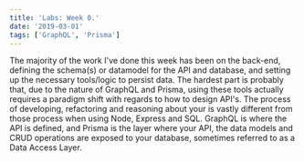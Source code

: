 ```yaml
---
title: 'Labs: Week 0.'
date: '2019-03-01'
tags: ['GraphQL', 'Prisma']
---
```


The majority of the work I've done this week has been on the back-end, defining the schema(s) or datamodel for the API and database, and setting up the necessary tools/logic to persist data. The hardest part is probably that, due to the nature of GraphQL and Prisma, using these tools actually requires a paradigm shift with regards to how to design API's. The process of developing, refactoring and reasoning about your is vastly different from those process when using Node, Express and SQL. GraphQL is where the API is defined, and Prisma is the layer where your API, the data models and CRUD operations are exposed to your database, sometimes referred to as a Data Access Layer.



